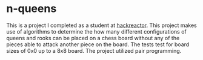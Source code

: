 # n-queens
This is a project I completed as a student at [hackreactor](http://hackreactor.com). This project makes use of algorithms to determine the how many different configurations of queens and rooks can be placed on a chess board without any of the pieces able to attack another piece on the board. The tests test for board sizes of 0x0 up to a 8x8 board. The project utilized pair programming. 
